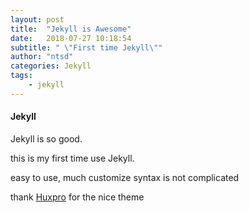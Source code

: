 ```yaml
---
layout: post
title:  "Jekyll is Awesome"
date:   2018-07-27 10:18:54
subtitle: " \"First time Jekyll\""
author: "ntsd"
categories: Jekyll
tags:
    - jekyll
---
```


#### Jekyll

Jekyll is so good. 

this is my first time use Jekyll.

easy to use, much customize syntax is not complicated

thank [Huxpro](https://github.com/Huxpro/huxpro.github.io) for the nice theme




